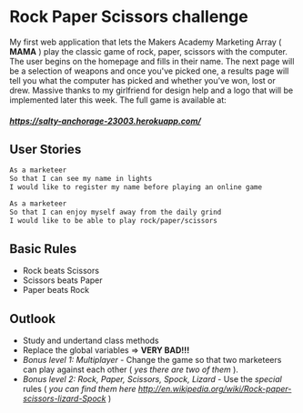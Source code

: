 # **Rock Paper Scissors challenge** #

My first web application that lets the Makers Academy Marketing Array ( **MAMA** ) play the classic game of rock, paper, scissors with the computer. The user begins on the homepage and fills in their name. The next page will be a selection of weapons and once you've picked one, a results page will tell you what the computer has picked and whether you've won, lost or drew. Massive thanks to my girlfriend for design help and a logo that will be implemented later this week. The full game is available at:

##### https://salty-anchorage-23003.herokuapp.com/ #####

## User Stories ##
```sh
As a marketeer
So that I can see my name in lights
I would like to register my name before playing an online game

As a marketeer
So that I can enjoy myself away from the daily grind
I would like to be able to play rock/paper/scissors
```
## Basic Rules

- Rock beats Scissors
- Scissors beats Paper
- Paper beats Rock

## Outlook ##

* Study and undertand class methods
* Replace the global variables => **VERY BAD!!!**
* *Bonus level 1: Multiplayer* - Change the game so that two marketeers can play against each other ( _yes there are two of them_ ).
* *Bonus level 2: Rock, Paper, Scissors, Spock, Lizard* - Use the _special_ rules ( _you can find them here http://en.wikipedia.org/wiki/Rock-paper-scissors-lizard-Spock_ )
